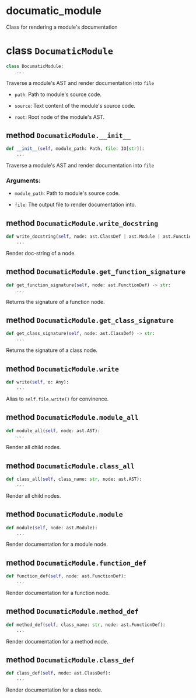 # documatic_module

Class for rendering a module's documentation

# class `DocumaticModule`

```py
class DocumaticModule:
    ...
```

Traverse a module's AST and render documentation into `file`

 - `path`: Path to module's source code.

 - `source`: Text content of the module's source code.

 - `root`: Root node of the module's AST.

## method `DocumaticModule.__init__`

```py
def __init__(self, module_path: Path, file: IO[str]):
    ...
```

Traverse a module's AST and render documentation into `file`




### Arguments:

 - `module_path`: Path to module's source code.

 - `file`: The output file to render documentation into.

## method `DocumaticModule.write_docstring`

```py
def write_docstring(self, node: ast.ClassDef | ast.Module | ast.FunctionDef | ast.AsyncFunctionDef):
    ...
```

Render doc-string of a node.

## method `DocumaticModule.get_function_signature`

```py
def get_function_signature(self, node: ast.FunctionDef) -> str:
    ...
```

Returns the signature of a function node.

## method `DocumaticModule.get_class_signature`

```py
def get_class_signature(self, node: ast.ClassDef) -> str:
    ...
```

Returns the signature of a class node.

## method `DocumaticModule.write`

```py
def write(self, o: Any):
    ...
```

Alias to `self.file.write()` for convinence.

## method `DocumaticModule.module_all`

```py
def module_all(self, node: ast.AST):
    ...
```

Render all child nodes.

## method `DocumaticModule.class_all`

```py
def class_all(self, class_name: str, node: ast.AST):
    ...
```

Render all child nodes.

## method `DocumaticModule.module`

```py
def module(self, node: ast.Module):
    ...
```

Render documentation for a module node.

## method `DocumaticModule.function_def`

```py
def function_def(self, node: ast.FunctionDef):
    ...
```

Render documentation for a function node.

## method `DocumaticModule.method_def`

```py
def method_def(self, class_name: str, node: ast.FunctionDef):
    ...
```

Render documentation for a method node.

## method `DocumaticModule.class_def`

```py
def class_def(self, node: ast.ClassDef):
    ...
```

Render documentation for a class node.

